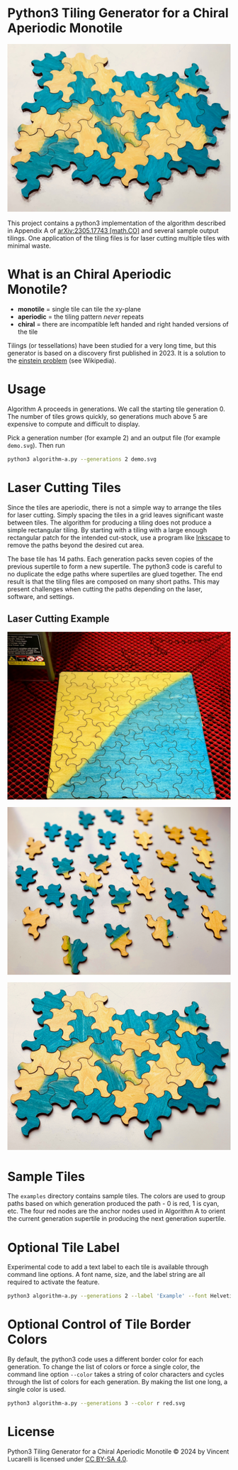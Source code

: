 # Python3 Tiling Generator for a Chiral Aperiodic Monotile

![Cartoon image of laser cut tiles](https://github.com/vincentl/chiral-aperiodic-tile/blob/main/images/banner.jpeg)

This project contains a python3 implementation of the algorithm described 
in Appendix A of [arXiv:2305.17743 [math.CO]](https://doi.org/10.48550/arXiv.2305.17743)
and several sample output tilings. One application of the tiling files is
for laser cutting multiple tiles with minimal waste.

# What is an Chiral Aperiodic Monotile?

- **monotile** = single tile can tile the xy-plane
- **aperiodic** = the tiling pattern _never_ repeats
- **chiral** = there are incompatible left handed and right handed versions of the tile

Tilings (or tessellations) have been studied for a very long time, but this
generator is based on a discovery first published in 2023.  It is a solution
to the [einstein problem](https://en.wikipedia.org/wiki/Einstein_problem) (see Wikipedia).

# Usage

Algorithm A proceeds in generations. We call the starting tile generation 0. The number of 
tiles grows quickly, so generations much above 5 are expensive to compute and difficult
to display.

Pick a generation number (for example 2) and an output file (for example `demo.svg`). Then 
run

```bash
python3 algorithm-a.py --generations 2 demo.svg
```

# Laser Cutting Tiles

Since the tiles are aperiodic, there is not a simple way to arrange the tiles for
laser cutting. Simply spacing the tiles in a grid leaves significant waste between tiles.
The algorithm for producing a tiling does not produce a simple rectangular tiling. By
starting with a tiling with a large enough rectangular patch for the intended cut-stock,
use a program like [Inkscape](https://inkscape.org/) to remove the paths beyond the
desired cut area.

The base tile has 14 paths. Each generation packs seven copies of the previous supertile
to form a new supertile. The python3 code is careful to no duplicate the edge paths
where supertiles are glued together. The end result is that the tiling files are composed
on many short paths. This may present challenges when cutting the paths depending
on the laser, software, and settings.

## Laser Cutting Example

![200mm square plywood sheet half yellow and half blue just after laser cutting](https://github.com/vincentl/chiral-aperiodic-tile/blob/main/images/laser-bed.jpeg)

![individual laser cut tiles ](https://github.com/vincentl/chiral-aperiodic-tile/blob/main/images/tiles.jpeg)

![laser cut tiles reassembled into a tiling](https://github.com/vincentl/chiral-aperiodic-tile/blob/main/images/tiling.jpeg)

# Sample Tiles

The `examples` directory contains sample tiles. The colors are used to group paths based
on which generation produced the path - 0 is red, 1 is cyan, etc. The four red nodes are
the anchor nodes used in Algorithm A to orient the current generation supertile in
producing the next generation supertile.

# Optional Tile Label

Experimental code to add a text label to each tile is available through command line options. A 
font name, size, and the label string are all required to activate the feature.

```bash
python3 algorithm-a.py --generations 2 --label 'Example' --font Helvetica --font-size 5.1mm label.svg
```
# Optional Control of Tile Border Colors

By default, the python3 code uses a different border color for each generation. To change the list of 
colors or force a single color, the command line option `--color` takes a string of color characters and
cycles through the list of colors for each generation. By making the list one long, a single color is used.

```bash
python3 algorithm-a.py --generations 3 --color r red.svg
```


# License

Python3 Tiling Generator for a Chiral Aperiodic Monotile © 2024 by Vincent
Lucarelli is licensed under [CC BY-SA 4.0](http://creativecommons.org/licenses/by-sa/4.0/).
